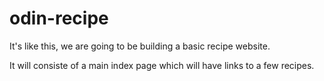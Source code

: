 # odin-recipe

It's like this, we are going to be building a basic recipe website.

It will consiste of a main index page which will have links to a few recipes.

